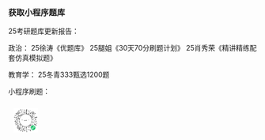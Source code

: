 ### 获取小程序题库

25考研题库更新报告：

政治：
25徐涛《优题库》
25腿姐《30天70分刷题计划》
25肖秀荣《精讲精练配套仿真模拟题》

教育学：
25冬青333甄选1200题

小程序刷题：

 <img  style="margin:10px" src="https://raw.githubusercontent.com/xkdaq/Seach/master/image/xiao.jpeg" width="50" height="50">